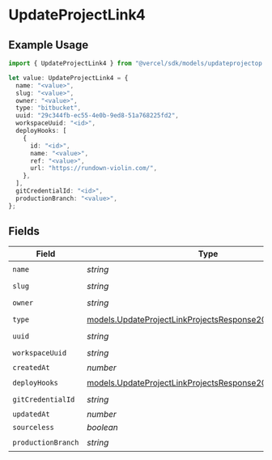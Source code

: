 # UpdateProjectLink4

## Example Usage

```typescript
import { UpdateProjectLink4 } from "@vercel/sdk/models/updateprojectop.js";

let value: UpdateProjectLink4 = {
  name: "<value>",
  slug: "<value>",
  owner: "<value>",
  type: "bitbucket",
  uuid: "29c344fb-ec55-4e0b-9ed8-51a768225fd2",
  workspaceUuid: "<id>",
  deployHooks: [
    {
      id: "<id>",
      name: "<value>",
      ref: "<value>",
      url: "https://rundown-violin.com/",
    },
  ],
  gitCredentialId: "<id>",
  productionBranch: "<value>",
};
```

## Fields

| Field                                                                                                                    | Type                                                                                                                     | Required                                                                                                                 | Description                                                                                                              |
| ------------------------------------------------------------------------------------------------------------------------ | ------------------------------------------------------------------------------------------------------------------------ | ------------------------------------------------------------------------------------------------------------------------ | ------------------------------------------------------------------------------------------------------------------------ |
| `name`                                                                                                                   | *string*                                                                                                                 | :heavy_check_mark:                                                                                                       | N/A                                                                                                                      |
| `slug`                                                                                                                   | *string*                                                                                                                 | :heavy_check_mark:                                                                                                       | N/A                                                                                                                      |
| `owner`                                                                                                                  | *string*                                                                                                                 | :heavy_check_mark:                                                                                                       | N/A                                                                                                                      |
| `type`                                                                                                                   | [models.UpdateProjectLinkProjectsResponse200Type](../models/updateprojectlinkprojectsresponse200type.md)                 | :heavy_check_mark:                                                                                                       | N/A                                                                                                                      |
| `uuid`                                                                                                                   | *string*                                                                                                                 | :heavy_check_mark:                                                                                                       | N/A                                                                                                                      |
| `workspaceUuid`                                                                                                          | *string*                                                                                                                 | :heavy_check_mark:                                                                                                       | N/A                                                                                                                      |
| `createdAt`                                                                                                              | *number*                                                                                                                 | :heavy_minus_sign:                                                                                                       | N/A                                                                                                                      |
| `deployHooks`                                                                                                            | [models.UpdateProjectLinkProjectsResponse200DeployHooks](../models/updateprojectlinkprojectsresponse200deployhooks.md)[] | :heavy_check_mark:                                                                                                       | N/A                                                                                                                      |
| `gitCredentialId`                                                                                                        | *string*                                                                                                                 | :heavy_check_mark:                                                                                                       | N/A                                                                                                                      |
| `updatedAt`                                                                                                              | *number*                                                                                                                 | :heavy_minus_sign:                                                                                                       | N/A                                                                                                                      |
| `sourceless`                                                                                                             | *boolean*                                                                                                                | :heavy_minus_sign:                                                                                                       | N/A                                                                                                                      |
| `productionBranch`                                                                                                       | *string*                                                                                                                 | :heavy_check_mark:                                                                                                       | N/A                                                                                                                      |